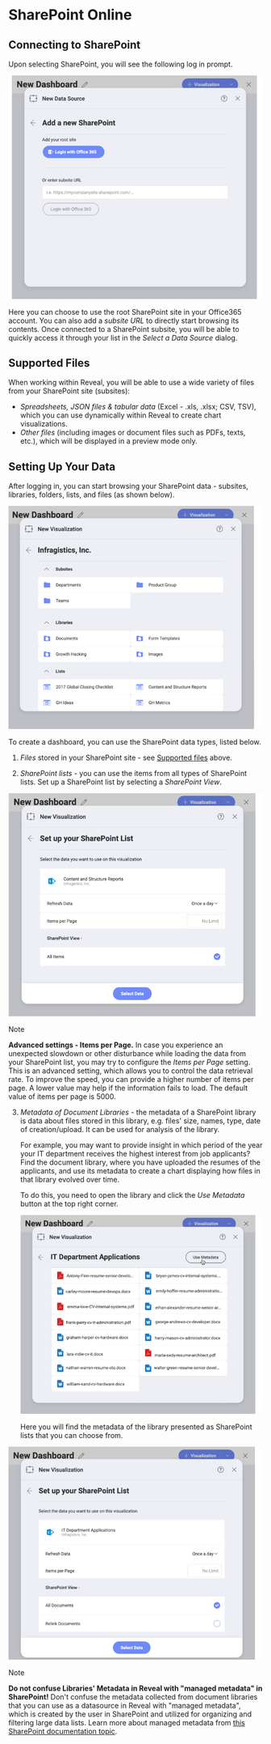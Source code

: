 # SharePoint Online

## Connecting to SharePoint 

Upon selecting SharePoint, you will see the following log in prompt.

<img src="images/sharepoint-login.png" alt="SharePoint Login" class="responsive-img"/>

Here you can choose to use the root SharePoint site in your Office365 account. You can also add a _subsite URL_ to directly start browsing its contents. Once connected to a SharePoint subsite, you will be able to quickly access it through your list in the _Select a Data Source_ dialog.

<a name='supported-files'></a>
## Supported Files

When working within Reveal, you will be able to use a wide variety of files from your SharePoint site (subsites):

* *Spreadsheets, JSON files & tabular data* (Excel - .xls, .xlsx; CSV, TSV), which you can use dynamically within Reveal to create chart visualizations.
* *Other files* (including images or document files such as PDFs, texts, etc.), which will be displayed in a preview mode only.

## Setting Up Your Data

After logging in, you can start browsing your SharePoint data - subsites, libraries, folders, lists, and files (as shown below).

<img src="images/sharepoint-browse-dialog.png" alt="A SharePoint site's browsing dialog showing Subsites, Libraries and lists" class="responsive-img"/>

To create a dashboard, you can use the SharePoint data types, listed below.

1. *Files* stored in your SharePoint site - see
[Supported files](#supported-files) above.

2. *SharePoint lists* - you can use the items from all types of SharePoint lists. Set up a SharePoint list by selecting a _SharePoint View_.

  <img src="images/sharepoint-list-data-set-up.png" alt="Setting up your SharePoint list" class="responsive-img"/>

  >[!NOTE]
  >**Advanced settings - Items per Page.**
  >In case you experience an unexpected slowdown or other disturbance while loading the data from your SharePoint list, you may try to configure the _Items per Page_ setting. This is an advanced setting, which allows you to control the data retrieval rate. To improve the speed, you can provide a higher number of items per page. A lower value may help if the information fails to load. The default value of items per page is 5000.

3. *Metadata of Document Libraries* - the metadata of a SharePoint library is data about files stored in this library, e.g. files' size, names, type, date of creation/upload. It can be used for analysis of the library.

    For example, you may want to provide insight in which period of the year your IT department receives the highest interest from job applicants? Find the document library, where you have uploaded the resumes of the applicants, and use its metadata to create a chart displaying how files in that library evolved over time.

    To do this, you need to open the library and click the _Use Metadata_ button at the top right corner.

    <img src="images/sharepoint-library-metadata-button.png" alt="Use Metadata button in a Sharepoint library" class="responsive-img"/>

    Here you will find the metadata of the library presented as SharePoint lists that you can choose from.

<img src="images/set-up-metadata-list.png" alt="Metadata presented as sharepoint lists" class="responsive-img"/>

>[!NOTE]
>**Do not confuse Libraries' Metadata in Reveal with "managed metadata" in SharePoint!**
Don't confuse the metadata collected from document libraries that you can use as a datasource in Reveal with "managed metadata", which is created by the user in SharePoint and utilized for organizing and filtering large data lists. Learn more about managed metadata from [this SharePoint documentation topic](https://docs.microsoft.com/en-us/sharepoint/managed-metadata).
